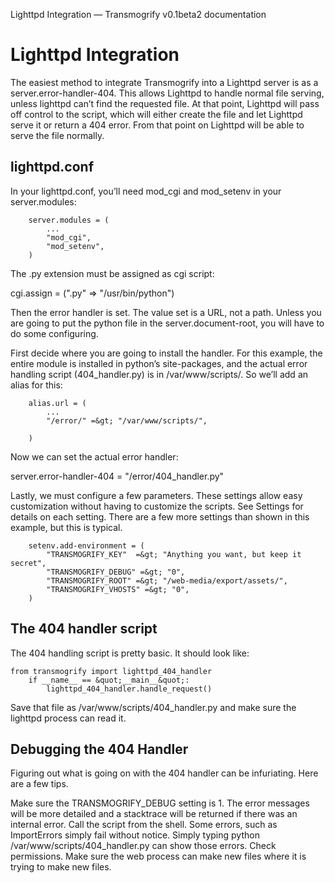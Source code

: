 Lighttpd Integration &mdash; Transmogrify v0.1beta2 documentation
# Lighttpd Integration #
<p>The easiest method to integrate Transmogrify into a Lighttpd server is as a server.error-handler-404. This allows Lighttpd to handle normal file serving, unless lighttpd can&#8217;t find the requested file. At that point, Lighttpd will pass off control to the script, which will either create the file and let Lighttpd serve it or return a 404 error. From that point on Lighttpd will be able to serve the file normally.</p>


## lighttpd.conf ##
<p>In your lighttpd.conf, you&#8217;ll need mod_cgi and mod_setenv in your server.modules:</p>

        server.modules = (
            ...
            "mod_cgi",
            "mod_setenv",
        )

<p>The .py extension must be assigned as cgi script:</p>
        cgi.assign = (".py" =&gt; "/usr/bin/python")
<p>Then the error handler is set. The value set is a URL, not a path. Unless you are going to put the python file in the server.document-root, you will have to do some configuring.</p>
<p>First decide where you are going to install the handler. For this example, the entire module is installed in python&#8217;s site-packages, and the actual error handling script (404_handler.py) is in /var/www/scripts/. So we&#8217;ll add an alias for this:</p>

        alias.url = (
            ...
            "/error/" =&gt; "/var/www/scripts/",

        )
<p>Now we can set the actual error handler:</p>
server.error-handler-404 = &quot;/error/404_handler.py&quot;

<p>Lastly, we must configure a few parameters. These settings allow easy customization without having to customize the scripts. See Settings for details on each setting. There are a few more settings than shown in this example, but this is typical.</p>

        setenv.add-environment = (
            "TRANSMOGRIFY_KEY"  =&gt; "Anything you want, but keep it secret",
            "TRANSMOGRIFY_DEBUG" =&gt; "0",
            "TRANSMOGRIFY_ROOT" =&gt; "/web-media/export/assets/",
            "TRANSMOGRIFY_VHOSTS" =&gt; "0",
        )

## The 404 handler script ##
<p>The 404 handling script is pretty basic. It should look like:</p>

	from transmogrify import lighttpd_404_handler
        if __name__ == &quot;__main__&quot;:
            lighttpd_404_handler.handle_request()

<p>Save that file as /var/www/scripts/404_handler.py and make sure the lighttpd process can read it.</p>


## Debugging the 404 Handler ##
<p>Figuring out what is going on with the 404 handler can be infuriating. Here are a few tips.</p>
Make sure the TRANSMOGRIFY_DEBUG setting is 1. The error messages will be more detailed and a stacktrace will be returned if there was an internal error.
Call the script from the shell. Some errors, such as ImportErrors simply fail without notice. Simply typing python /var/www/scripts/404_handler.py can show those errors.
Check permissions.</strong> Make sure the web process can make new files where it is trying to make new files.
